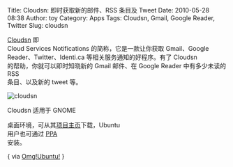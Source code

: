 Title: Cloudsn: 即时获取新的邮件、RSS 条目及 Tweet
Date: 2010-05-28 08:38
Author: toy
Category: Apps
Tags: Cloudsn, Gmail, Google Reader, Twitter
Slug: cloudsn

[Cloudsn](http://chuchiperriman.github.com/cloud-services-notifications/)
即  
Cloud Services Notifications 的简称，它是一款让你获取 Gmail、Google  
Reader、Twitter、Identi.ca 等相关服务通知的好程序。有了 Cloudsn  
的帮助，你就可以即时知晓新的 Gmail 邮件、在 Google Reader
中有多少未读的 RSS  
条目、以及新的 tweet 等。

![cloudsn](http://i.linuxtoy.org/images/2010/05/cloudsn.png)

Cloudsn 适用于 GNOME  

桌面环境，可从其[项目主页](http://chuchiperriman.github.com/cloud-services-notifications/)下载，Ubuntu  
用户也可通过
[PPA](https://launchpad.net/~chuchiperriman/+archive/cloudsn)  
安装。

{ via
[Omg!Ubuntu!](http://www.omgubuntu.co.uk/2010/05/get-google-reader-updates-ubuntu.html)
}
